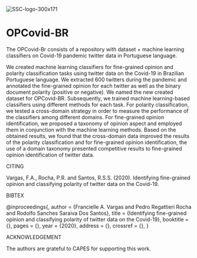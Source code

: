![SSC-logo-300x171](https://user-images.githubusercontent.com/19657817/63529693-77e6b100-c4db-11e9-9385-7d9b109427a2.png) 

# OPCovid-BR
The OPCovid-Br consists of a repository with dataset + machine learning classifiers on Covid-19 pandemic twitter data in Portuguese language.

We created machine learning classifiers for fine-grained opinion and polarity classification tasks using twitter data on the Covid-19 in Brazilian Portuguese language. We extracted 600 twitters during the pandemic and annotated the fine-grained opinion for each twitter as well as the binary document polarity (positive or negative). We named the new created dataset for OPCovid-BR. Subsequently, we trained machine learning-based classifiers using different methods for each task. For polarity classification, we tested a cross-domain strategy in order to measure the performance of the classifiers among different domains. For fine-grained opinion identification, we proposed a taxonomy of opinion aspect and employed them in conjunction with the machine learning methods. Based on the obtained results, we found that the cross-domain data improved the results of the polarity classification and for fine-grained opinion identification, the use of a domain taxonomy presented competitive results to fine-grained opinion identification of twitter data.


CITING

Vargas, F.A., Rocha, P.R. and Santos, R.S.S. (2020). Identifying fine-grained opinion and classifying polarity of twitter data on the Covid-19. 

BIBTEX

@inproceedings{,
  author    = {Francielle A. Vargas and
               Pedro Regattieri Rocha and
               Rodolfo Sanches Saraiva Dos Santos},
  title     = {Identifying fine-grained opinion and classifying polarity of twitter data on the Covid-19},
  booktitle = {},
  pages     = {},
  year      = {2020},
  address   = {},
  crossref  = {},
}


ACKNOWLEDGEMENT

The authors are grateful to CAPES for supporting this work.
